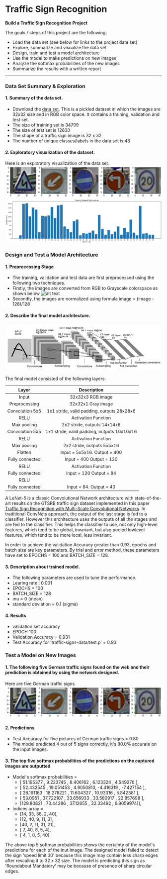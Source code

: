 # **Traffic Sign Recognition** 

**Build a Traffic Sign Recognition Project**

The goals / steps of this project are the following:
* Load the data set (see below for links to the project data set)
* Explore, summarize and visualize the data set
* Design, train and test a model architecture
* Use the model to make predictions on new images
* Analyze the softmax probabilities of the new images
* Summarize the results with a written report


[//]: # (Image References)

[image1]: ./examples/visualization.jpg "Visualization"
[image2]: ./examples/grayscale.jpg "Grayscaling"
[image3]: ./examples/random_noise.jpg "Random Noise"
[image4]: ./examples/placeholder.png "Traffic Sign 1"
[image5]: ./examples/placeholder.png "Traffic Sign 2"
[image6]: ./examples/placeholder.png "Traffic Sign 3"
[image7]: ./examples/placeholder.png "Traffic Sign 4"
[image8]: ./examples/placeholder.png "Traffic Sign 5"
[image9]: ./examples/dataset_examples.png "All images"
[image10]: ./examples/model_architecture.png "model_architecture images"

---
### Data Set Summary & Exploration

#### 1. Summary of the data set. 

* Download the [data set](https://s3-us-west-1.amazonaws.com/udacity-selfdrivingcar/traffic-signs-data.zip). This is a pickled dataset in which the images are 32x32 size and in RGB color space. It contains a training, validation and test set.
* The size of training set is 34799
* The size of test set is 12630
* The shape of a traffic sign image is 32 x 32
* The number of unique classes/labels in the data set is 43

#### 2. Exploratory visualization of the dataset.

Here is an exploratory visualization of the data set. 
![alt text][image9]
![alt text][image1]
### Design and Test a Model Architecture

#### 1. Preprocessing Stage
* The training, validation and test data are first preprocessed using the following two techniques.
* Firstly, the images are converted from RGB to Grayscale colorspace as shown below
![alt text][image2]
* Secondly, the images are normalized using formula image = (image - 128)/128

#### 2. Describe the final model architecture.
![alt text][image10]

The final model consisted of the following layers:

| Layer         		|     Description	        					| 
|:---------------------:|:---------------------------------------------:| 
| Input         		| 32x32x3 RGB image   							|
| Preprocessing         		| 32x32x1 Gray image   							|
| Convolution 5x5     	| 1x1 stride, valid padding, outputs 28x28x6 	|
| RELU					| Activation Function											|
| Max pooling	      	| 2x2 stride,  outputs 14x14x6 				|
| Convolution 5x5     	| 1x1 stride, valid padding, outputs 10x10x16 	|
| RELU					| Activation Function												| 
| Max pooling	      	| 2x2 stride,  outputs 5x5x16				|
| Flatten	    | Input = 5x5x16. Output = 400     									|
| Fully connected		| Input = 400 Output = 120      									|
| RELU					| Activation Function												| 
| Fully connected		| Input = 120 Output = 84      									|
| RELU					|												| Activation Function
| Fully connected				| Input = 84. Output = 43      									|

A LeNet-5 is a classic Convolutional Network architecture with state-of-the-art results on the GTSRB traffic sign dataset implemented in this paper [Traffic Sign Recognition with Multi-Scale Convolutional Networks](https://scholar.google.es/scholar?q=traffic+sign+recognition+with+multi-scale+convolutional+networks&hl=en&as_sdt=0&as_vis=1&oi=scholart).
In traditional ConvNets approach, the output of the last stage is fed to a classifier. However this architecture uses the outputs of all the stages and are fed to the classifier. This helps the classifier to use, not only high-level features, which tend to be global, invariant, but also pooled lowlevel features, which tend to be more local, less invariant.

In order to achieve the validation Accuracy greater than 0.93, epochs and batch size are key parameters. By trial and error method, these parameters have set to EPOCHS = 100 and BATCH_SIZE = 128.

#### 3. Description about trained model. 
* The following parameters are used to tune the performance.
* Learing rate : 0.001
* EPOCHS = 100
* BATCH_SIZE = 128
* mu = 0 (mean)
* standard deviation = 0.1 (sigma)

#### 4. Results

* validation set accuracy 
 * EPOCH 100.
 * Validation Accuracy = 0.931
* Test Accuracy for 'traffic-signs-data/test.p' = 0.93

### Test a Model on New Images

#### 1. The following five German traffic signs found on the web and their prediction is obtained by using the network designed.
Here are five German traffic signs 
![alt text][image9]

#### 2. Predictions

* Test Accuracy for five pictures of German traffic signs = 0.80
* The model predicted 4 out of 5 signs correctly, it's 80.0% accurate on the input images.

#### 3. The top five softmax probabilities of the predictions on the captured images are outputted
* Model's softmax probabilities =  
    * [ 51.195377 ,   9.223745 ,   8.406162 ,   6.123324 ,   4.549276 ],
    * [ 52.432545 ,  19.051453 ,   4.9050813,  -4.416319 ,  -7.427154 ],
    * [ 28.191183 ,  18.278221 ,  11.604327 ,  10.93316  ,   5.842381 ],
    * [ 53.0951   ,  37.722107 ,  33.656933 ,  33.580917 ,  22.857698 ],
    * [129.80821  ,  73.44286  ,  37.12655  ,  32.33492  ,   6.8059974]],
* Indices array =
    * [14, 33, 38,  2, 40],
    * [12, 40,  9, 11,  3],
    * [40,  2, 11, 31, 21],
    * [ 7, 40,  8,  5,  4],
    * [ 4,  1,  0,  5, 40]

The above top 5 softmax probabilities shows the certainty of the model's predictions for each of the inut image. The designed model failed to detect the sign 'speed limit 30' because this image may contain less sharp edges after rescaling it to 32 x 32 size. The model is predicting this sign as 'Roundabout Mandatory' may be because of presence of sharp circular edges.  


